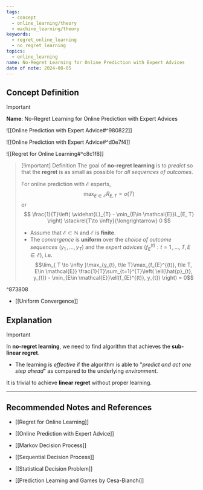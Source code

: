 ```yaml
---
tags:
  - concept
  - online_learning/theory
  - machine_learning/theory
keywords:
  - regret_online_learning
  - no_regret_learning
topics:
  - online_learning
name: No-Regret Learning for Online Prediction with Expert Advices
date of note: 2024-08-05
---
```


## Concept Definition

>[!important]
>**Name**: No-Regret Learning for Online Prediction with Expert Advices

![[Online Prediction with Expert Advice#^980822]]

![[Online Prediction with Expert Advice#^d0e7f4]]

![[Regret for Online Learning#^c8c1f8]]


>[!important] Definition
>The goal of **no-regret learning** is to *predict* so that the **regret** is as small as possible for *all sequences of outcomes*. 
>
>For online prediction with $\mathcal{E}$ experts, 
>$$
> \max_{E\in \mathcal{E}}R_{E, T} = o(T)
>$$
>or
>$$
>\frac{1}{T}\left( \widehat{L}_{T} - \min_{E\in \mathcal{E}}L_{E, T} \right) \stackrel{T\to \infty}{\longrightarrow} 0
>$$
>- Assume that $\mathcal{E} \subset \mathbb{N}$ and $\mathcal{E}$ is **finite**.
>- The *convergence* is **uniform** over the *choice of outcome sequences* $(y_{1}\,{,}\ldots{,}\,y_{T})$ and the *expert advices* $(f_{E}^{(t)}: t=1\,{,}\ldots{,}\,T,\, E\in \mathcal{E})$, i.e. $$\lim_{ T \to \infty }\max_{y_{t}, t\le T}\max_{f_{E}^{(t)}, t\le T, E\in \mathcal{E}} \frac{1}{T}\sum_{t=1}^{T}\left( \ell(\hat{p}_{t}, y_{t}) - \min_{E\in \mathcal{E}}\ell(f_{E}^{(t)}, y_{t}) \right) = 0$$

^873808

- [[Uniform Convergence]]

## Explanation

>[!important]
>In **no-regret learning**, we need to find algorithm that achieves the **sub-linear regret**. 
>- The learning is *effective* if the algorithm is able to "*predict and act one step ahead*" as compared to the underlying *environment*.
>
>It is trivial to achieve **linear regret** without proper learning.







-----------
##  Recommended Notes and References


- [[Regret for Online Learning]]
- [[Online Prediction with Expert Advice]]



- [[Markov Decision Process]]
- [[Sequential Decision Process]]
- [[Statistical Decision Problem]]

- [[Prediction Learning and Games by Cesa-Bianchi]]